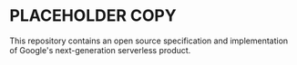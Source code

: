 # PLACEHOLDER COPY

This repository contains an open source specification and implementation of
Google's next-generation serverless product.
